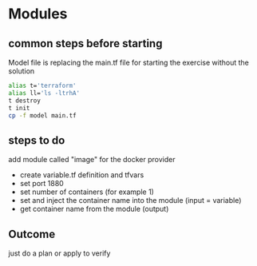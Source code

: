 # Modules

## common steps before starting

Model file is replacing the main.tf file for starting the exercise without the solution

```bash
alias t='terraform'
alias ll='ls -ltrhA'
t destroy
t init
cp -f model main.tf
````

## steps to do
add module called "image" for the docker provider
- create variable.tf definition and tfvars
- set port 1880
- set number of containers (for example 1)
- set and inject the container name into the module (input = variable)
- get container name from the module (output)

## Outcome
just do a plan or apply to verify 